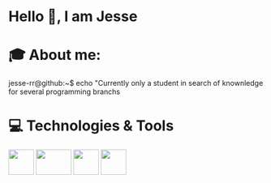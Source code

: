 # Hello 👋, I am Jesse
<!-- This is commented out. -->
# 🎓 About me:

jesse-rr@github:~$ echo "Currently only a student in search of knownledge for several programming branchs





# 💻 Technologies & Tools

<img src="https://github.com/jesse-rr/jesse-rr/assets/162192002/cda97f5e-856d-4d43-89cc-17db1f226af6" width="50" height="50" />        <img src="https://github.com/jesse-rr/jesse-rr/assets/162192002/58914d32-43ea-44af-9206-85be034712bd" width="70" height="50" />        <img src="https://github.com/jesse-rr/jesse-rr/assets/162192002/7015648b-8af8-4309-bb0f-d078cfe10081" width="50" height="50" />        <img src="https://github.com/jesse-rr/jesse-rr/assets/162192002/9e15492f-b6c0-46c8-8064-a59e57622476" width="50" height="50" />        
